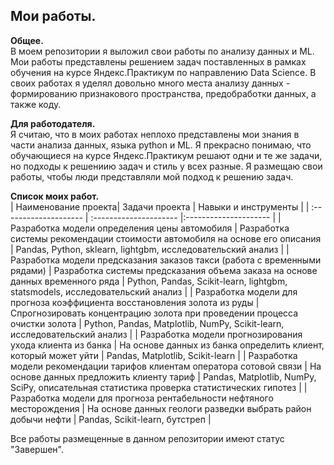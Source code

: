 ## Мои работы.<br>

**Общее.**<br>
В моем репозитории я выложил свои работы по анализу данных и ML.
Мои работы представлены решением задач поставленных в рамках обучения на курсе Яндекс.Практикум по направлению Data Science.
В своих работах я уделял довольно много места анализу данных - формированию признакового пространства, предобработки данных, а также коду.

**Для работодателя.**<br>
Я считаю, что в моих работах неплохо представлены мои знания в части анализа данных, языка python и ML. Я прекрасно понимаю, что обучающиеся на курсе Яндекс.Практикум решают одни и те же задачи, но подходы к решениию задач и стиль у всех разные. Я размещаю свои работы, чтобы люди представляли мой подход к решению задач.  

**Список моих работ.**<br>
| Наименование проекта| Задачи проекта | Навыки и инструменты |
| :-------------------- | :--------------------- |:--------------------- |
| Разработка модели определения цены автомобиля | Разработка системы рекомендации стоимости автомобиля на основе его описания | Pandas, Python, sklearn, lightgbm, исследовательский анализ |
| Разработка модели предсказания заказов такси (работа с временными рядами) | Разработка системы предсказания объема заказа на основе данных временного ряда | Python, Pandas, Scikit-learn, lightgbm, statsmodels, исследовательский анализ |
| Разработка модели для прогноза коэффициента восстановления золота из руды | Спрогнозировать концентрацию золота при проведении процесса очистки золота | Python, Pandas, Matplotlib, NumPy, Scikit-learn, исследовательский анализ |
| Разработка модели прогнозирования ухода клиента из банка | На основе данных из банка определить клиент, который может уйти | Pandas, Matplotlib, Scikit-learn |
| Разработка модели рекомендации тарифов клиентам оператора сотовой связи | На основе данных предложить клиенту тариф | Pandas, Matplotlib, NumPy, SciPy, описательная статистика проверка статистических гипотез |
| Разработка модели для прогноза рентабельности нефтяного месторождения | На основе данных геологи разведки выбрать район добычи нефти | Pandas, Scikit-learn, бутстреп |

Все работы размещенные в данном репозитории имеют статус "Завершен".
